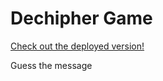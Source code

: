 # Dechipher Game
[Check out the deployed version!](https://trrstnn.github.io/Dechipher-Game/)

Guess the message
